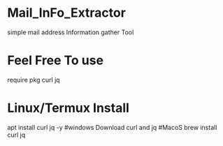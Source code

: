 # Mail_InFo_Extractor
simple mail address Information gather Tool 
# Feel Free To use 
require pkg 
curl jq 
# Linux/Termux Install
apt install curl jq -y
#windows
Download curl and jq
#MacoS
brew install curl jq

